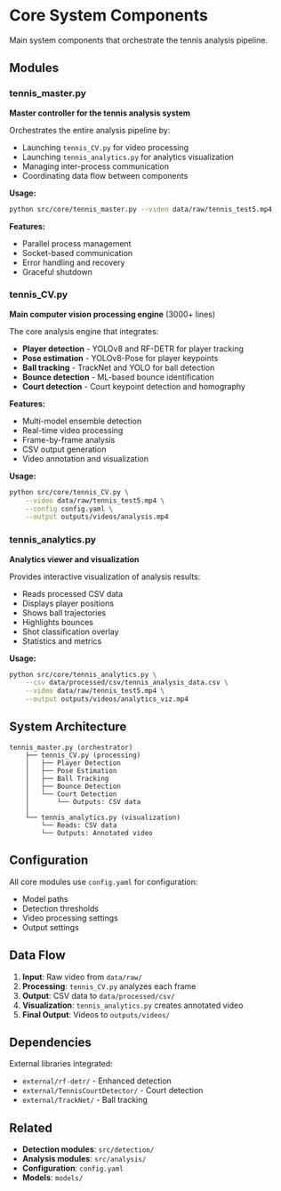 # Core System Components

Main system components that orchestrate the tennis analysis pipeline.

## Modules

### tennis_master.py
**Master controller for the tennis analysis system**

Orchestrates the entire analysis pipeline by:
- Launching `tennis_CV.py` for video processing
- Launching `tennis_analytics.py` for analytics visualization
- Managing inter-process communication
- Coordinating data flow between components

**Usage:**
```bash
python src/core/tennis_master.py --video data/raw/tennis_test5.mp4
```

**Features:**
- Parallel process management
- Socket-based communication
- Error handling and recovery
- Graceful shutdown

### tennis_CV.py
**Main computer vision processing engine** (3000+ lines)

The core analysis engine that integrates:
- **Player detection** - YOLOv8 and RF-DETR for player tracking
- **Pose estimation** - YOLOv8-Pose for player keypoints
- **Ball tracking** - TrackNet and YOLO for ball detection
- **Bounce detection** - ML-based bounce identification
- **Court detection** - Court keypoint detection and homography

**Features:**
- Multi-model ensemble detection
- Real-time video processing
- Frame-by-frame analysis
- CSV output generation
- Video annotation and visualization

**Usage:**
```bash
python src/core/tennis_CV.py \
    --video data/raw/tennis_test5.mp4 \
    --config config.yaml \
    --output outputs/videos/analysis.mp4
```

### tennis_analytics.py
**Analytics viewer and visualization**

Provides interactive visualization of analysis results:
- Reads processed CSV data
- Displays player positions
- Shows ball trajectories
- Highlights bounces
- Shot classification overlay
- Statistics and metrics

**Usage:**
```bash
python src/core/tennis_analytics.py \
    --csv data/processed/csv/tennis_analysis_data.csv \
    --video data/raw/tennis_test5.mp4 \
    --output outputs/videos/analytics_viz.mp4
```

## System Architecture

```
tennis_master.py (orchestrator)
    ├── tennis_CV.py (processing)
    │   ├── Player Detection
    │   ├── Pose Estimation  
    │   ├── Ball Tracking
    │   ├── Bounce Detection
    │   └── Court Detection
    │       └── Outputs: CSV data
    │
    └── tennis_analytics.py (visualization)
        └── Reads: CSV data
        └── Outputs: Annotated video
```

## Configuration

All core modules use `config.yaml` for configuration:
- Model paths
- Detection thresholds
- Video processing settings
- Output settings

## Data Flow

1. **Input**: Raw video from `data/raw/`
2. **Processing**: `tennis_CV.py` analyzes each frame
3. **Output**: CSV data to `data/processed/csv/`
4. **Visualization**: `tennis_analytics.py` creates annotated video
5. **Final Output**: Videos to `outputs/videos/`

## Dependencies

External libraries integrated:
- `external/rf-detr/` - Enhanced detection
- `external/TennisCourtDetector/` - Court detection
- `external/TrackNet/` - Ball tracking

## Related

- **Detection modules**: `src/detection/`
- **Analysis modules**: `src/analysis/`
- **Configuration**: `config.yaml`
- **Models**: `models/`

